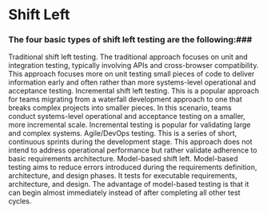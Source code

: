 # Shift Left

### The four basic types of shift left testing are the following:###

Traditional shift left testing. The traditional approach focuses on unit and integration testing, typically involving APIs and cross-browser compatibility. This approach focuses more on unit testing small pieces of code to deliver information early and often rather than more systems-level operational and acceptance testing.
Incremental shift left testing. This is a popular approach for teams migrating from a waterfall development approach to one that breaks complex projects into smaller pieces. In this scenario, teams conduct systems-level operational and acceptance testing on a smaller, more incremental scale. Incremental testing is popular for validating large and complex systems.
Agile/DevOps testing. This is a series of short, continuous sprints during the development stage. This approach does not intend to address operational performance but rather validate adherence to basic requirements architecture.
Model-based shift left. Model-based testing aims to reduce errors introduced during the requirements definition, architecture, and design phases. It tests for executable requirements, architecture, and design. The advantage of model-based testing is that it can begin almost immediately instead of after completing all other test cycles.
